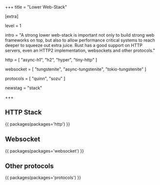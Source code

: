 +++
title = "Lower Web-Stack"

[extra]

level = 1

intro = "A strong lower web-stack is important not only to build strong web frameworks on top, but also to allow performance critical systems to reach deeper to squeeze out extra juice. Rust has a good support on HTTP servers, even an HTTP2 implementation, websockets and other protocols."

http = [
  "async-h1",
  "h2",
  "hyper",
  "tiny-http"
]

websocket = [
  "tungstenite",
  "async-tungstenite",
  "tokio-tungstenite"
]

protocols = [
  "quinn",
  "sozu"
]

newstag = "stack"

+++
## HTTP Stack

{{ packages(packages='http') }}

## Websocket

{{ packages(packages='websocket') }}

## Other protocols

{{ packages(packages='protocols') }}
